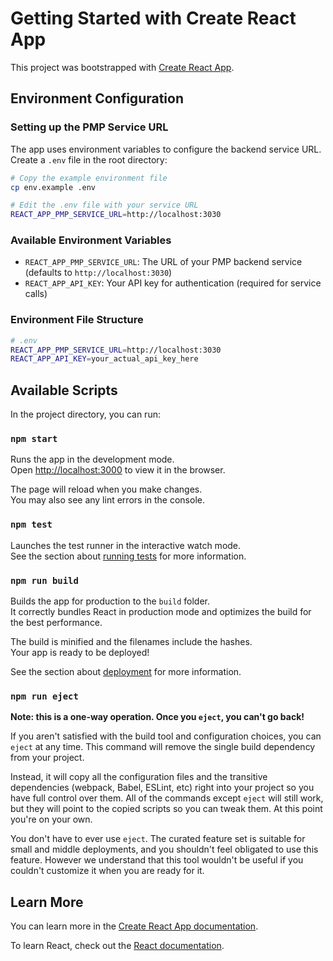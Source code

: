 # Getting Started with Create React App

This project was bootstrapped with [Create React App](https://github.com/facebook/create-react-app).

## Environment Configuration

### Setting up the PMP Service URL

The app uses environment variables to configure the backend service URL. Create a `.env` file in the root directory:

```bash
# Copy the example environment file
cp env.example .env

# Edit the .env file with your service URL
REACT_APP_PMP_SERVICE_URL=http://localhost:3030
```

### Available Environment Variables

- `REACT_APP_PMP_SERVICE_URL`: The URL of your PMP backend service (defaults to `http://localhost:3030`)
- `REACT_APP_API_KEY`: Your API key for authentication (required for service calls)

### Environment File Structure

```bash
# .env
REACT_APP_PMP_SERVICE_URL=http://localhost:3030
REACT_APP_API_KEY=your_actual_api_key_here
```

## Available Scripts

In the project directory, you can run:

### `npm start`

Runs the app in the development mode.\
Open [http://localhost:3000](http://localhost:3000) to view it in the browser.

The page will reload when you make changes.\
You may also see any lint errors in the console.

### `npm test`

Launches the test runner in the interactive watch mode.\
See the section about [running tests](https://facebook.github.io/create-react-app/docs/running-tests) for more information.

### `npm run build`

Builds the app for production to the `build` folder.\
It correctly bundles React in production mode and optimizes the build for the best performance.

The build is minified and the filenames include the hashes.\
Your app is ready to be deployed!

See the section about [deployment](https://facebook.github.io/create-react-app/docs/deployment) for more information.

### `npm run eject`

**Note: this is a one-way operation. Once you `eject`, you can't go back!**

If you aren't satisfied with the build tool and configuration choices, you can `eject` at any time. This command will remove the single build dependency from your project.

Instead, it will copy all the configuration files and the transitive dependencies (webpack, Babel, ESLint, etc) right into your project so you have full control over them. All of the commands except `eject` will still work, but they will point to the copied scripts so you can tweak them. At this point you're on your own.

You don't have to ever use `eject`. The curated feature set is suitable for small and middle deployments, and you shouldn't feel obligated to use this feature. However we understand that this tool wouldn't be useful if you couldn't customize it when you are ready for it.

## Learn More

You can learn more in the [Create React App documentation](https://facebook.github.io/create-react-app/docs/getting-started).

To learn React, check out the [React documentation](https://reactjs.org/).
